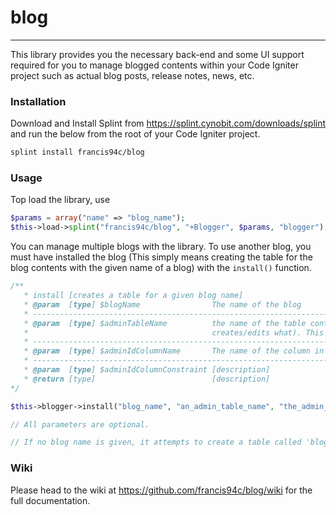 # blog #
----

This library provides you the necessary back-end and some UI support required for you to manage blogged contents within your Code Igniter project such as actual blog posts, release notes, news, etc.

### Installation ###
Download and Install Splint from https://splint.cynobit.com/downloads/splint and run the below from the root of your Code Igniter project.
```bash
splint install francis94c/blog
```
### Usage ###
Top load the library, use
```php
$params = array("name" => "blog_name");
$this->load->splint("francis94c/blog", "+Blogger", $params, "blogger");
```

You can manage multiple blogs with the library. To use another blog, you must have installed the blog (This simply means creating the table for the blog contents with the given name of a blog) with the ```install()``` function.

```php
/**
   * install [creates a table for a given blog name]
   * @param  [type] $blogName                The name of the blog
   * --------------------------------------------------------------------------------------------------------------------------------------------------------------------
   * @param  [type] $adminTableName          the name of the table containing admins (this is required if you have an admins section and you wan to keep track of who 
   *                                         creates/edits what). This is basically used to add a foreign key constraint on the blog table's column of admin if provided.
   * --------------------------------------------------------------------------------------------------------------------------------------------------------------------
   * @param  [type] $adminIdColumnName       The name of the column in the given admin table that has the  id of each admin. this is usuall an AUTO_INCREMENT filed          *                                         called 'id'.
   * --------------------------------------------------------------------------------------------------------------------------------------------------------------------
   * @param  [type] $adminIdColumnConstraint [description]
   * @return [type]                          [description]
*/

$this->blogger->install("blog_name", "an_admin_table_name", "the_admin_column_name", "the_admin_column_constraint");

// All parameters are optional.

// If no blog name is given, it attempts to create a table called 'blogger_posts' by default.
```



### Wiki ###

Please head to the wiki at https://github.com/francis94c/blog/wiki for the full documentation.
